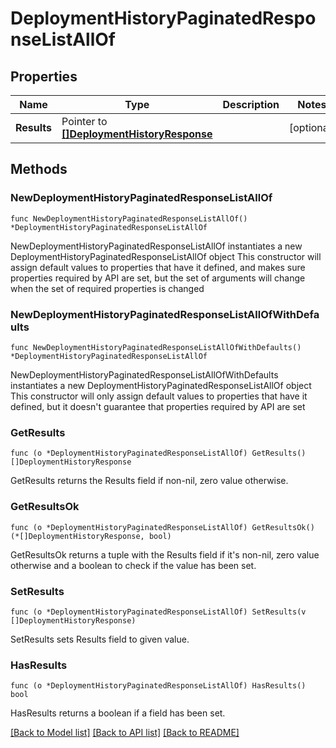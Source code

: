 # DeploymentHistoryPaginatedResponseListAllOf

## Properties

Name | Type | Description | Notes
------------ | ------------- | ------------- | -------------
**Results** | Pointer to [**[]DeploymentHistoryResponse**](DeploymentHistoryResponse.md) |  | [optional] 

## Methods

### NewDeploymentHistoryPaginatedResponseListAllOf

`func NewDeploymentHistoryPaginatedResponseListAllOf() *DeploymentHistoryPaginatedResponseListAllOf`

NewDeploymentHistoryPaginatedResponseListAllOf instantiates a new DeploymentHistoryPaginatedResponseListAllOf object
This constructor will assign default values to properties that have it defined,
and makes sure properties required by API are set, but the set of arguments
will change when the set of required properties is changed

### NewDeploymentHistoryPaginatedResponseListAllOfWithDefaults

`func NewDeploymentHistoryPaginatedResponseListAllOfWithDefaults() *DeploymentHistoryPaginatedResponseListAllOf`

NewDeploymentHistoryPaginatedResponseListAllOfWithDefaults instantiates a new DeploymentHistoryPaginatedResponseListAllOf object
This constructor will only assign default values to properties that have it defined,
but it doesn't guarantee that properties required by API are set

### GetResults

`func (o *DeploymentHistoryPaginatedResponseListAllOf) GetResults() []DeploymentHistoryResponse`

GetResults returns the Results field if non-nil, zero value otherwise.

### GetResultsOk

`func (o *DeploymentHistoryPaginatedResponseListAllOf) GetResultsOk() (*[]DeploymentHistoryResponse, bool)`

GetResultsOk returns a tuple with the Results field if it's non-nil, zero value otherwise
and a boolean to check if the value has been set.

### SetResults

`func (o *DeploymentHistoryPaginatedResponseListAllOf) SetResults(v []DeploymentHistoryResponse)`

SetResults sets Results field to given value.

### HasResults

`func (o *DeploymentHistoryPaginatedResponseListAllOf) HasResults() bool`

HasResults returns a boolean if a field has been set.


[[Back to Model list]](../README.md#documentation-for-models) [[Back to API list]](../README.md#documentation-for-api-endpoints) [[Back to README]](../README.md)



